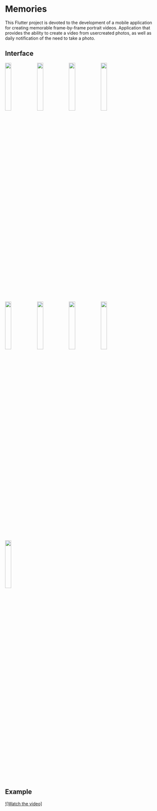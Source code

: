 # Memories

This Flutter project is devoted to the development of a mobile application for creating memorable frame-by-frame portrait videos. Application that provides the ability to create a video from usercreated photos, as well as daily notification of the need to take a photo.

## Interface

<img src="https://user-images.githubusercontent.com/57760057/191708647-b9773c9b-4969-4ee7-974d-fd7d42dfa616.jpg" width=20% height=20%>

<img src="https://user-images.githubusercontent.com/57760057/191708653-2abdb0d4-23cb-46ca-8072-6bcf6d0ec03c.jpg" width=20% height=20%>

<img src="https://user-images.githubusercontent.com/57760057/191708658-3328b578-44c9-40e0-986c-8bca7f6843b2.jpg" width=20% height=20%>

<img src="https://user-images.githubusercontent.com/57760057/191708663-d2305b4e-a49b-4954-8c44-b669d142c5ce.jpg" width=20% height=20%>

<img src="https://user-images.githubusercontent.com/57760057/191708668-cf3ab61a-99dd-4ecb-b31b-063cbf7f72e6.jpg" width=20% height=20%>

<img src="https://user-images.githubusercontent.com/57760057/191708679-ac8f2d06-61e6-46c8-beb6-4fcd1814751f.jpg" width=20% height=20%>

<img src="https://user-images.githubusercontent.com/57760057/191708681-1b9446fd-4ebe-42d6-9041-d8e2774d9a44.jpg" width=20% height=20%>

<img src="https://user-images.githubusercontent.com/57760057/191708685-2bd7276d-31cb-4d10-aef8-067e1c68ac10.jpg" width=20% height=20%>

<img src="https://user-images.githubusercontent.com/57760057/191708642-9db3837e-3eb6-45e2-b530-583684c694dd.jpg" width=20% height=20%>

## Example

[![Watch the video]](https://user-images.githubusercontent.com/57760057/191709303-d6fce8ca-25ec-40bf-a344-fea23fa2dc55.mp4)

